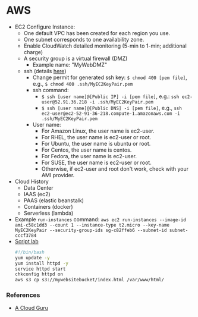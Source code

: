 # AWS 
- EC2 Configure Instance:
  - One default VPC has been created for each region you use.
  - One subnet corresponds to one availability zone.
  - Enable CloudWatch detailed monitoring (5-min to 1-min; additional charge)
  - A security group is a virtual firewall (DMZ)
    - Example name: "MyWebDMZ"
  - ssh (details [here](http://docs.aws.amazon.com/AWSEC2/latest/UserGuide/AccessingInstancesLinux.html)) 
    - Change permit for generated ssh key: `$ chmod 400 [pem file]`, e.g., `$ chmod 400 .ssh/MyEC2KeyPair.pem`
    - ssh command:
      - `$ ssh [user name]@[Public IP] -i [pem file]`, e.g.: `ssh ec2-user@52.91.36.218 -i .ssh/MyEC2KeyPair.pem`
      - `$ ssh [user name]@[Public DNS] -i [pem file]`, e.g., `ssh ec2-user@ec2-52-91-36-218.compute-1.amazonaws.com -i .ssh/MyEC2KeyPair.pem`
    - User name:
      - For Amazon Linux, the user name is ec2-user. 
      - For RHEL, the user name is ec2-user or root. 
      - For Ubuntu, the user name is ubuntu or root. 
      - For Centos, the user name is centos. 
      - For Fedora, the user name is ec2-user. 
      - For SUSE, the user name is ec2-user or root. 
      - Otherwise, if ec2-user and root don't work, check with your AMI provider.
- Cloud History
  - Data Center
  - IAAS (ec2)
  - PAAS (elastic beanstalk)
  - Containers (docker)
  - Serverless (lambda)
- Example `run-instances` command: `aws ec2 run-instances --image-id ami-c58c1dd3 --count 1 --instance-type t2.micro --key-name MyEC2KeyPair --security-group-ids sg-c82ffeb6 --subnet-id subnet-cccf3784`
- [Script lab](https://acloud.guru/course/aws-certified-developer-associate/learn/ec2/663b39fd-2e74-1fe7-71be-30e3b4cec40a/watch)
  ```bash
  #!/bin/bash
  yum update -y
  yum install httpd -y
  service httpd start
  chkconfig httpd on
  aws s3 cp s3://mywebsitebucket/index.html /var/www/html/
  ```
### References
- [A Cloud Guru](https://acloud.guru)

